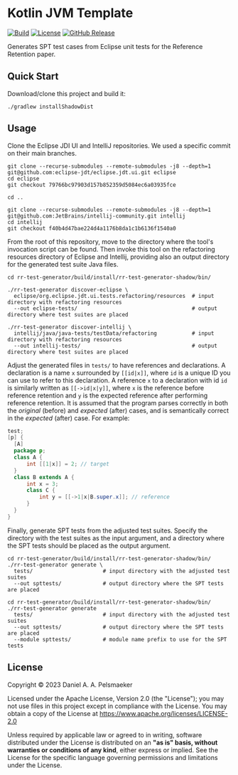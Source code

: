 # Kotlin JVM Template
[![Build](https://github.com/Virtlink/refret-eclipse-testcase-generator/actions/workflows/build.yml/badge.svg)](https://github.com/Virtlink/refret-eclipse-testcase-generator/actions)
[![License](https://img.shields.io/github/license/Virtlink/refret-eclipse-testcase-generator)](https://github.com/Virtlink/refret-eclipse-testcase-generator/blob/main/LICENSE)
[![GitHub Release](https://img.shields.io/github/v/release/Virtlink/myapp)](https://github.com/Virtlink/myapp/releases)

Generates SPT test cases from Eclipse unit tests for the Reference Retention paper.

## Quick Start
Download/clone this project and build it:

```shell
./gradlew installShadowDist
```


## Usage
Clone the Eclipse JDI UI and IntelliJ repositories. We used a specific commit on their main branches.

```shell
git clone --recurse-submodules --remote-submodules -j8 --depth=1 git@github.com:eclipse-jdt/eclipse.jdt.ui.git eclipse
cd eclipse
git checkout 79766bc97903d157b852359d5084ec6a03935fce

cd ..

git clone --recurse-submodules --remote-submodules -j8 --depth=1 git@github.com:JetBrains/intellij-community.git intellij
cd intellij
git checkout f40b4d47bae224d4a1176b8da1c1b6136f1540a0
```

From the root of this repository, move to the directory where the tool's invocation script can be found.  Then invoke this tool on the refactoring resources directory of Eclipse and Intellij, providing also an output directory for the generated test suite Java files.

```shell
cd rr-test-generator/build/install/rr-test-generator-shadow/bin/

./rr-test-generator discover-eclipse \
  eclipse/org.eclipse.jdt.ui.tests.refactoring/resources  # input directory with refactoring resources
  --out eclipse-tests/                                    # output directory where test suites are placed

./rr-test-generator discover-intellij \
  intellij/java/java-tests/testData/refactoring           # input directory with refactoring resources
  --out intellij-tests/                                   # output directory where test suites are placed
```

Adjust the generated files in `tests/` to have references and declarations. A declaration is a name `x` surrounded by `[[id|x]]`, where `id` is a unique ID you can use to refer to this declaration.  A reference `x` to a declaration with id `id` is similarly written as `[[->id|x|y]]`, where `x` is the reference before reference retention and `y` is the expected reference after performing reference retention.  It is assumed that the program parses correctly in both the _original_ (before) and _expected_ (after) cases, and is semantically correct in the _expected_ (after) case.  For example:

```java
test;
[p] {
  [A]
  package p;
  class A {
      int [[1|x]] = 2; // target
  }
  class B extends A {
      int x = 3;
      class C {
          int y = [[->1|x|B.super.x]]; // reference
      }
  }
}
```

Finally, generate SPT tests from the adjusted test suites.  Specify the directory with the test suites as the input argument, and a directory where the SPT tests should be placed as the output argument.

```shell
cd rr-test-generator/build/install/rr-test-generator-shadow/bin/
./rr-test-generator generate \
  tests/                      # input directory with the adjusted test suites
  --out spttests/             # output directory where the SPT tests are placed
  
cd rr-test-generator/build/install/rr-test-generator-shadow/bin/
./rr-test-generator generate
  tests/                      # input directory with the adjusted test suites
  --out spttests/             # output directory where the SPT tests are placed
  --module spttests/          # module name prefix to use for the SPT tests
```


## License
Copyright © 2023 Daniel A. A. Pelsmaeker

Licensed under the Apache License, Version 2.0 (the "License"); you may not use files in this project except in compliance with the License. You may obtain a copy of the License at <https://www.apache.org/licenses/LICENSE-2.0>

Unless required by applicable law or agreed to in writing, software distributed under the License is distributed on an **"as is" basis, without warranties or conditions of any kind**, either express or implied. See the License for the specific language governing permissions and limitations under the License.
